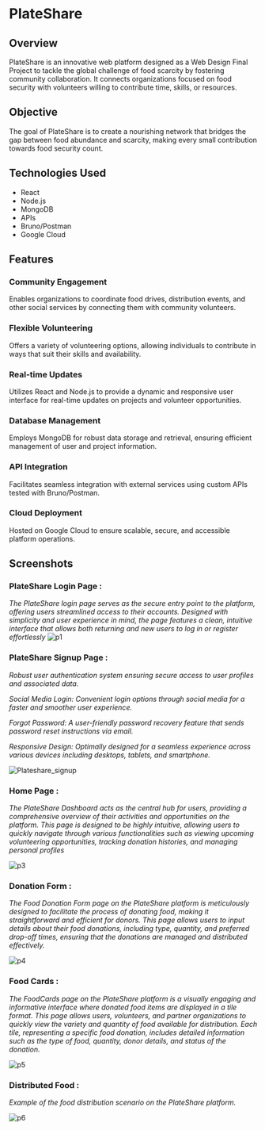 # PlateShare

## Overview
PlateShare is an innovative web platform designed as a Web Design Final Project to tackle the global challenge of food scarcity by fostering community collaboration. It connects organizations focused on food security with volunteers willing to contribute time, skills, or resources.

## Objective
The goal of PlateShare is to create a nourishing network that bridges the gap between food abundance and scarcity, making every small contribution towards food security count.

## Technologies Used
- React
- Node.js
- MongoDB
- APIs
- Bruno/Postman
- Google Cloud

## Features

### Community Engagement
Enables organizations to coordinate food drives, distribution events, and other social services by connecting them with community volunteers.

### Flexible Volunteering
Offers a variety of volunteering options, allowing individuals to contribute in ways that suit their skills and availability.

### Real-time Updates
Utilizes React and Node.js to provide a dynamic and responsive user interface for real-time updates on projects and volunteer opportunities.

### Database Management
Employs MongoDB for robust data storage and retrieval, ensuring efficient management of user and project information.

### API Integration
Facilitates seamless integration with external services using custom APIs tested with Bruno/Postman.

### Cloud Deployment
Hosted on Google Cloud to ensure scalable, secure, and accessible platform operations.

## Screenshots

### PlateShare Login Page : 
*The PlateShare login page serves as the secure entry point to the platform, offering users streamlined access to their accounts. Designed with simplicity and user experience in mind, the page features a clean, intuitive interface that allows both returning and new users to log in or register effortlessly*
![p1](https://github.com/chetan1398/PlateShare/assets/97820720/8a952289-15e8-48a7-81c4-3e8fd499e01d)


### PlateShare Signup Page : 

*Robust user authentication system ensuring secure access to user profiles and associated data.*

*Social Media Login: Convenient login options through social media for a faster and smoother user experience.*

*Forgot Password: A user-friendly password recovery feature that sends password reset instructions via email.*

*Responsive Design: Optimally designed for a seamless experience across various devices including desktops, tablets, and smartphone.*

![Plateshare_signup](https://github.com/chetan1398/PlateShare/assets/97820720/22f27a05-6a4e-4376-9af7-eec230b8acc3)




### Home Page : 
*The PlateShare Dashboard acts as the central hub for users, providing a comprehensive overview of their activities and opportunities on the platform. This page is designed to be highly intuitive, allowing users to quickly navigate through various functionalities such as viewing upcoming volunteering opportunities, tracking donation histories, and managing personal profiles*

![p3](https://github.com/chetan1398/PlateShare/assets/97820720/9ba42f99-a91a-48cc-936d-1134f0c6c704)




### Donation Form : 
*The Food Donation Form page on the PlateShare platform is meticulously designed to facilitate the process of donating food, making it straightforward and efficient for donors. This page allows users to input details about their food donations, including type, quantity, and preferred drop-off times, ensuring that the donations are managed and distributed effectively.*

![p4](https://github.com/chetan1398/PlateShare/assets/97820720/93984d44-0ac8-481e-ae2d-4cd5a8b8a6ac)



### Food Cards : 
*The FoodCards page on the PlateShare platform is a visually engaging and informative interface where donated food items are displayed in a tile format. This page allows users, volunteers, and partner organizations to quickly view the variety and quantity of food available for distribution. Each tile, representing a specific food donation, includes detailed information such as the type of food, quantity, donor details, and status of the donation.*

![p5](https://github.com/chetan1398/PlateShare/assets/97820720/52199209-cf7d-4c04-b186-96bf85ba6d40)



### Distributed Food : 
*Example of the food distribution scenario on the PlateShare platform.*

![p6](https://github.com/chetan1398/PlateShare/assets/97820720/767e8088-7ce7-45b3-9f79-3f57490ef215)





